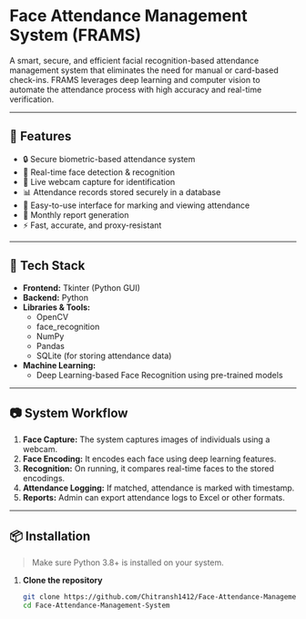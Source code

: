 # Face Attendance Management System (FRAMS)

A smart, secure, and efficient facial recognition-based attendance management system that eliminates the need for manual or card-based check-ins. FRAMS leverages deep learning and computer vision to automate the attendance process with high accuracy and real-time verification.

---

## 🚀 Features

- 🔒 Secure biometric-based attendance system
- 🤖 Real-time face detection & recognition
- 📸 Live webcam capture for identification
- 📊 Attendance records stored securely in a database
- 📂 Easy-to-use interface for marking and viewing attendance
- 📁 Monthly report generation
- ⚡ Fast, accurate, and proxy-resistant

---

## 🧠 Tech Stack

- **Frontend:** Tkinter (Python GUI)
- **Backend:** Python
- **Libraries & Tools:**  
  - OpenCV  
  - face_recognition  
  - NumPy  
  - Pandas  
  - SQLite (for storing attendance data)  
- **Machine Learning:**  
  - Deep Learning-based Face Recognition using pre-trained models

---

## 📷 System Workflow

1. **Face Capture:** The system captures images of individuals using a webcam.
2. **Face Encoding:** It encodes each face using deep learning features.
3. **Recognition:** On running, it compares real-time faces to the stored encodings.
4. **Attendance Logging:** If matched, attendance is marked with timestamp.
5. **Reports:** Admin can export attendance logs to Excel or other formats.

---

## 📦 Installation

> Make sure Python 3.8+ is installed on your system.

1. **Clone the repository**
   ```bash
   git clone https://github.com/Chitransh1412/Face-Attendance-Management-System.git
   cd Face-Attendance-Management-System
